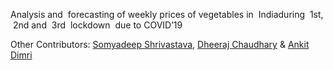 Analysis and ​ forecasting​ of weekly prices of vegetables in ​ India​ during ​ 1st​, ​ 2nd​ and ​ 3rd​ ​ lockdown ​ due to COVID’19

Other Contributors: 
[Somyadeep Shrivastava](https://github.com/smdp2000), [Dheeraj Chaudhary](https://github.com/dheeraj-2000) & [Ankit Dimri](https://github.com/AnkitDimri)
